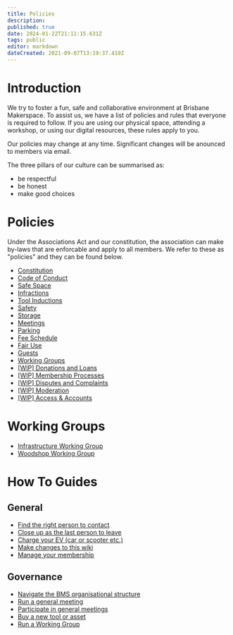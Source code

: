 ```yaml
---
title: Policies
description: 
published: true
date: 2024-01-22T21:11:15.631Z
tags: public
editor: markdown
dateCreated: 2021-09-07T13:19:37.419Z
---
```


# Introduction
We try to foster a fun, safe and collaborative environment at Brisbane Makerspace. To assist us, we have a list of policies and rules that everyone is required to follow. If you are using our physical space, attending a workshop, or using our digital resources, these rules apply to you.

Our policies may change at any time. Significant changes will be anounced to members via email.

The three pillars of our culture can be summarised as:
* be respectful
* be honest
* make good choices

# Policies
Under the Associations Act and our constitution, the association can make by-laws that are enforcable and apply to all members. We refer to these as "policies" and they can be found below.
- [Constitution](/constitution)
- [Code of Conduct](/bylaws/coc)
- [Safe Space](/bylaws/safespace)
- [Infractions](/bylaws/infractions)
- [Tool Inductions](/bylaws/inductions)
- [Safety](/bylaws/safety)
- [Storage](/bylaws/storage)
- [Meetings](/bylaws/meetings)
- [Parking](/bylaws/parking)
- [Fee Schedule](/bylaws/fees)
- [Fair Use](/bylaws/fair-use)
- [Guests](/bylaws/guests)
- [Working Groups](/bylaws/working-groups)
- [[WIP] Donations and Loans](/bylaws/donations)
- [[WIP] Membership Processes](/bylaws/membership-processes)
- [[WIP] Disputes and Complaints](/bylaws/disputes)
- [[WIP] Moderation](/bylaws/moderation)
- [[WIP] Access & Accounts](/bylaws/access)

# Working Groups
- [Infrastructure Working Group](/policies/wg-infrastructure)
- [Woodshop Working Group](/policies/wg-woodshop)


# How To Guides
## General
- [Find the right person to contact](/howto/find-someone)
- [Close up as the last person to leave](/howto/closeup)
- [Charge your EV (car or scooter etc.)](/howto/charge-an-ev)
- [Make changes to this wiki](/howto/make-wiki-changes)
- [Manage your membership](/howto/manage-membership)

## Governance
- [Navigate the BMS organisational structure](/howto/org-structure)
- [Run a general meeting](/howto/run-general-meeting)
- [Participate in general meetings](/howto/general-meetings)
- [Buy a new tool or asset](/howto/buy-something)
- [Run a Working Group](/howto/run-working-groups)